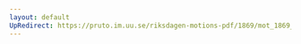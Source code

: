 ```yaml
---
layout: default
UpRedirect: https://pruto.im.uu.se/riksdagen-motions-pdf/1869/mot_1869__ak__341.pdf
---
```


